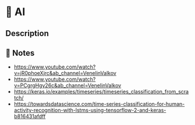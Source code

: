 # 🧠 AI

## Description

## 📝 Notes
- https://www.youtube.com/watch?v=jR0phoeXjrc&ab_channel=VenelinValkov
- https://www.youtube.com/watch?v=PCgrgHgy26c&ab_channel=VenelinValkov
- https://keras.io/examples/timeseries/timeseries_classification_from_scratch/
- https://towardsdatascience.com/time-series-classification-for-human-activity-recognition-with-lstms-using-tensorflow-2-and-keras-b816431afdff